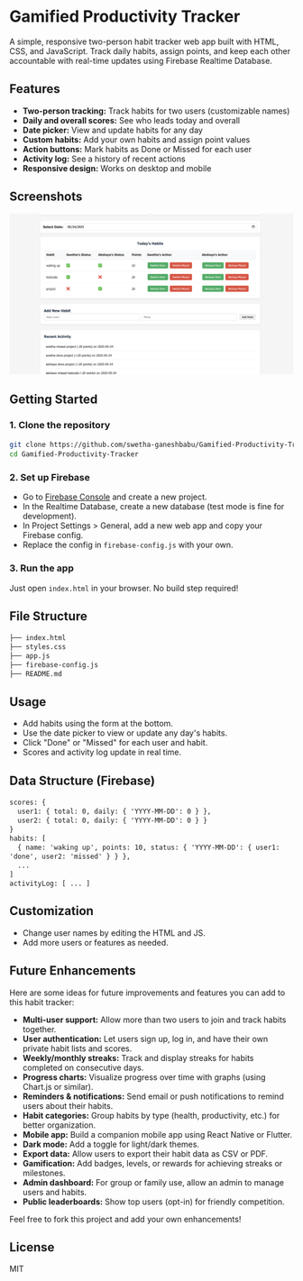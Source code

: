 # Gamified Productivity Tracker

A simple, responsive two-person habit tracker web app built with HTML, CSS, and JavaScript. Track daily habits, assign points, and keep each other accountable with real-time updates using Firebase Realtime Database.

## Features

- **Two-person tracking:** Track habits for two users (customizable names)
- **Daily and overall scores:** See who leads today and overall
- **Date picker:** View and update habits for any day
- **Custom habits:** Add your own habits and assign point values
- **Action buttons:** Mark habits as Done or Missed for each user
- **Activity log:** See a history of recent actions
- **Responsive design:** Works on desktop and mobile

## Screenshots

![App Screenshot](screenshot.png)

## Getting Started

### 1. Clone the repository
```sh
git clone https://github.com/swetha-ganeshbabu/Gamified-Productivity-Tracker.git
cd Gamified-Productivity-Tracker
```

### 2. Set up Firebase
- Go to [Firebase Console](https://console.firebase.google.com/) and create a new project.
- In the Realtime Database, create a new database (test mode is fine for development).
- In Project Settings > General, add a new web app and copy your Firebase config.
- Replace the config in `firebase-config.js` with your own.

### 3. Run the app
Just open `index.html` in your browser. No build step required!

## File Structure
```
├── index.html
├── styles.css
├── app.js
├── firebase-config.js
├── README.md
```

## Usage
- Add habits using the form at the bottom.
- Use the date picker to view or update any day's habits.
- Click "Done" or "Missed" for each user and habit.
- Scores and activity log update in real time.

## Data Structure (Firebase)
```
scores: {
  user1: { total: 0, daily: { 'YYYY-MM-DD': 0 } },
  user2: { total: 0, daily: { 'YYYY-MM-DD': 0 } }
}
habits: [
  { name: 'waking up', points: 10, status: { 'YYYY-MM-DD': { user1: 'done', user2: 'missed' } } },
  ...
]
activityLog: [ ... ]
```

## Customization
- Change user names by editing the HTML and JS.
- Add more users or features as needed.

## Future Enhancements

Here are some ideas for future improvements and features you can add to this habit tracker:

- **Multi-user support:** Allow more than two users to join and track habits together.
- **User authentication:** Let users sign up, log in, and have their own private habit lists and scores.
- **Weekly/monthly streaks:** Track and display streaks for habits completed on consecutive days.
- **Progress charts:** Visualize progress over time with graphs (using Chart.js or similar).
- **Reminders & notifications:** Send email or push notifications to remind users about their habits.
- **Habit categories:** Group habits by type (health, productivity, etc.) for better organization.
- **Mobile app:** Build a companion mobile app using React Native or Flutter.
- **Dark mode:** Add a toggle for light/dark themes.
- **Export data:** Allow users to export their habit data as CSV or PDF.
- **Gamification:** Add badges, levels, or rewards for achieving streaks or milestones.
- **Admin dashboard:** For group or family use, allow an admin to manage users and habits.
- **Public leaderboards:** Show top users (opt-in) for friendly competition.

Feel free to fork this project and add your own enhancements!

## License
MIT 